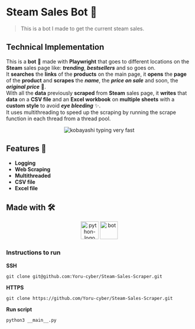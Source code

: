 # Steam Sales Bot 🤖
> This is a bot I made to get the current steam sales.

## Technical Implementation
This is a **bot** 🤖 made with **Playwright** that goes to different locations on the **Steam** sales page like: ***trending***, ***bestsellers*** and so goes on.\
It **searches** the **links** of the **products** on the main page, it **opens** the **page** of the **product** and **scrapes** the ***name***, the ***price on sale*** and soon, the ***original price*** 🦧.\
With all the **data** previously **scraped** from **Steam** sales page, it **writes** that **data** on a **CSV file** and an **Excel workbook** on **multiple sheets** with a **custom style** to avoid ***eye bleeding*** ✨.\
It uses multithreading to speed up the scraping by running the scrape function in each thread from a thread pool.

<p align="center">
<img src="https://media1.tenor.com/m/NvTh_ZMUNM4AAAAC/kobayashi-kobayashi-dragon-maid.gif" alt="kobayashi typing very fast">
</p>

## Features 📝
- **Logging**
- **Web Scraping**
- **Multithreaded**
- **CSV file**
- **Excel file**


## Made with 🛠️
<p align="center">
<img width="48" height="48" src="https://img.icons8.com/color/48/python.png" alt="python-logo"/>
<img width="48" height="48" src="https://img.icons8.com/color/48/bot " alt="bot"/>
</p>

### Instructions to run
**SSH**
```shell
git clone git@github.com:Yoru-cyber/Steam-Sales-Scraper.git
```
**HTTPS**
```shell
git clone https://github.com/Yoru-cyber/Steam-Sales-Scraper.git
```
**Run script**
```shell
python3 __main__.py
```

